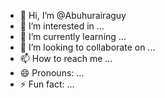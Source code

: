 - 👋 Hi, I’m @Abuhurairaguy
- 👀 I’m interested in ...
- 🌱 I’m currently learning ...
- 💞️ I’m looking to collaborate on ...
- 📫 How to reach me ...
- 😄 Pronouns: ...
- ⚡ Fun fact: ...

<!---
Abuhurairaguy/Abuhurairaguy is a ✨ special ✨ repository because its `README.md` (this file) appears on your GitHub profile.
You can click the Preview link to take a look at your changes.
--->
